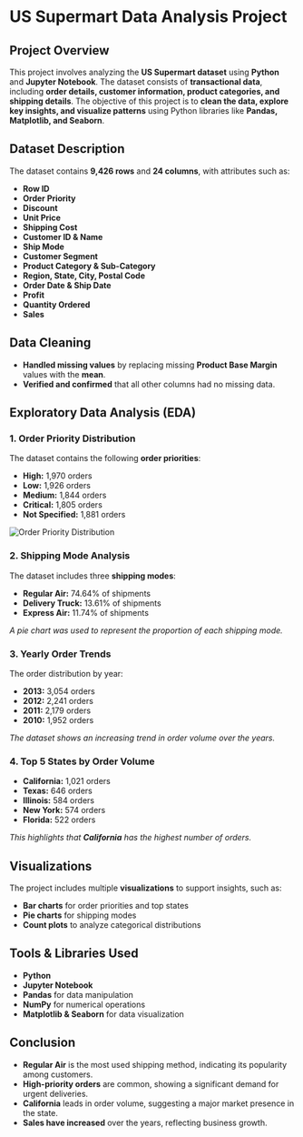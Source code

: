 # US Supermart Data Analysis Project

## Project Overview
This project involves analyzing the **US Supermart dataset** using **Python** and **Jupyter Notebook**. The dataset consists of **transactional data**, including **order details, customer information, product categories, and shipping details**. The objective of this project is to **clean the data, explore key insights, and visualize patterns** using Python libraries like **Pandas, Matplotlib, and Seaborn**.

## Dataset Description
The dataset contains **9,426 rows** and **24 columns**, with attributes such as:

- **Row ID**
- **Order Priority**
- **Discount**
- **Unit Price**
- **Shipping Cost**
- **Customer ID & Name**
- **Ship Mode**
- **Customer Segment**
- **Product Category & Sub-Category**
- **Region, State, City, Postal Code**
- **Order Date & Ship Date**
- **Profit**
- **Quantity Ordered**
- **Sales**

## Data Cleaning
- **Handled missing values** by replacing missing **Product Base Margin** values with the **mean**.
- **Verified and confirmed** that all other columns had no missing data.

## Exploratory Data Analysis (EDA)

### 1. **Order Priority Distribution**
The dataset contains the following **order priorities**:

- **High:** 1,970 orders
- **Low:** 1,926 orders
- **Medium:** 1,844 orders
- **Critical:** 1,805 orders
- **Not Specified:** 1,881 orders

![Order Priority Distribution](https://github.com/user-attachments/assets/e6e12f2a-fcb0-43f6-a3e9-f889a77486bc)




### 2. **Shipping Mode Analysis**
The dataset includes three **shipping modes**:

- **Regular Air:** 74.64% of shipments
- **Delivery Truck:** 13.61% of shipments
- **Express Air:** 11.74% of shipments

*A pie chart was used to represent the proportion of each shipping mode.*

### 3. **Yearly Order Trends**
The order distribution by year:

- **2013:** 3,054 orders
- **2012:** 2,241 orders
- **2011:** 2,179 orders
- **2010:** 1,952 orders

*The dataset shows an increasing trend in order volume over the years.*

### 4. **Top 5 States by Order Volume**
- **California:** 1,021 orders
- **Texas:** 646 orders
- **Illinois:** 584 orders
- **New York:** 574 orders
- **Florida:** 522 orders

*This highlights that **California** has the highest number of orders.*

## Visualizations
The project includes multiple **visualizations** to support insights, such as:

- **Bar charts** for order priorities and top states
- **Pie charts** for shipping modes
- **Count plots** to analyze categorical distributions

## Tools & Libraries Used
- **Python**
- **Jupyter Notebook**
- **Pandas** for data manipulation
- **NumPy** for numerical operations
- **Matplotlib & Seaborn** for data visualization

## Conclusion
- **Regular Air** is the most used shipping method, indicating its popularity among customers.
- **High-priority orders** are common, showing a significant demand for urgent deliveries.
- **California** leads in order volume, suggesting a major market presence in the state.
- **Sales have increased** over the years, reflecting business growth.


